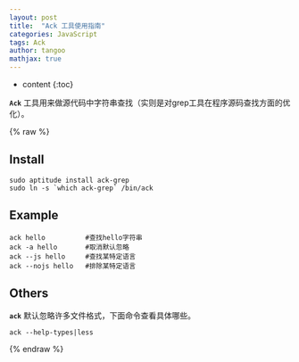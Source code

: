 ```yaml
---
layout: post
title:  "Ack 工具使用指南"
categories: JavaScript
tags: Ack
author: tangoo
mathjax: true
---
```


* content
{:toc}

**`Ack`** 工具用来做源代码中字符串查找（实则是对grep工具在程序源码查找方面的优化）。




{% raw %}

## Install

```
sudo aptitude install ack-grep
sudo ln -s `which ack-grep` /bin/ack
```

## Example
    
```
ack hello          #查找hello字符串
ack -a hello       #取消默认忽略
ack --js hello     #查找某特定语言
ack --nojs hello   #排除某特定语言
```

## Others

**`ack`** 默认忽略许多文件格式，下面命令查看具体哪些。

```
ack --help-types|less
```

{% endraw %}